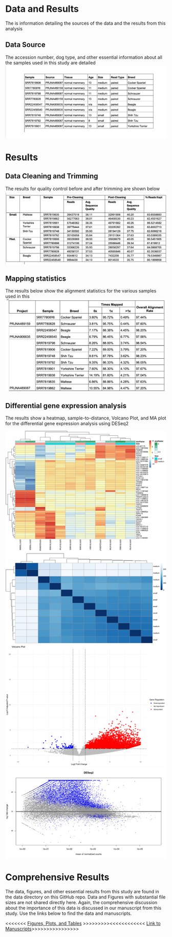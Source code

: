 # Data and Results
The is information detailing the sources of the data and the results from this analysis

## Data Source
The accession number, dog type, and other essential information about all the samples used in this study are detailed![below](https://github.com/Mpansah95/Fun2025_MammaryTissue/blob/main/images/Samples.png)

# Results

## Data Cleaning and Trimming
The results for quality control before and after trimming are shown below ![below](https://github.com/Mpansah95/Fun2025_MammaryTissue/blob/main/images/DataCleaningStats.png)

## Mapping statistics
The results below show the alignment statistics for the various samples used in this![study](https://github.com/Mpansah95/Fun2025_MammaryTissue/blob/main/images/MappingStats.png)

## Differential gene expression analysis

The results show a heatmap, sample-to-distance, Volcano Plot, and MA plot for the differential gene expression analysis using DESeq2

![Heatmap](https://github.com/Mpansah95/Fun2025_MammaryTissue/blob/main/images/heatmap.png)
![Sample-to-Sample-Dist](https://github.com/Mpansah95/Fun2025_MammaryTissue/blob/main/images/sample-to-sample-distance.png)
![Volcano plots](https://github.com/Mpansah95/Fun2025_MammaryTissue/blob/main/images/DESeq2_Volcano.png)
![MA plot](https://github.com/Mpansah95/Fun2025_MammaryTissue/blob/main/images/plotMA.png)


# Comprehensive Results
The data, figures, and other essential results from this study are found in the data directory on this GitHub repo.
Data and Figures with substantial file sizes are not shared directly here. Again, the comprehensive discussion about the importance
of this data is discussed in our manuscript from this study. Use the links below to find the data and manuscripts.

<<<<<<< [Figures, Plots, and Tables](https://github.com/Mpansah95/Fun2025_MammaryTissue/tree/main/data) >>>>>>>>><<<<<<<<<<<< [Link to Manuscripts](https://docs.google.com/document/d/1_x5Msg9RG0EN-PZoL9p4SlqdTMHY6m0P/edit)>>>>>>>>>>>>>>>>



 


